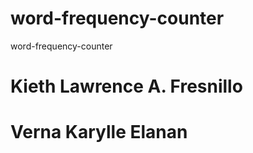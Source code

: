 # word-frequency-counter
word-frequency-counter

# Kieth Lawrence A. Fresnillo
# Verna Karylle Elanan

